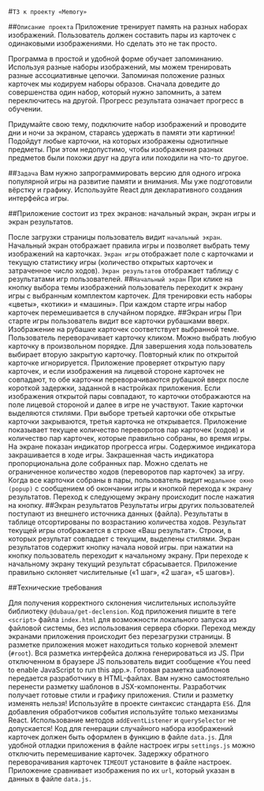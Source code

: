#`ТЗ к проекту «Memory»`

##`Описание проекта`
Приложение тренирует память на разных наборах изображений. Пользователь должен составить пары из карточек с одинаковыми изображениями. Но сделать это не так просто.

Программа в простой и удобной форме обучает запоминанию. Используя разные наборы изображений, мы можем тренировать разные ассоциативные цепочки. Запоминая положение разных карточек мы кодируем наборы образов. Сначала доведите до совершенства один набор, который нужно запомнить, а затем переключитесь на другой. Прогресс результата означает прогресс в обучении.

Придумайте свою тему, подключите набор изображений и проводите дни и ночи за экраном, стараясь удержать в памяти эти картинки! Подойдут любые карточки, на которых изображены однотипные предметы. При этом недопустимо, чтобы изображения разных предметов были похожи друг на друга или походили на что-то другое.


##`Задача`
Вам нужно запрограммировать версию для одного игрока популярной игры на развитие памяти и внимания. Мы уже подготовили вёрстку и графику. Используйте React для декларативного создания интерфейса игры.

##Приложение состоит из трех экранов: начальный экран, экран игры и экран результатов.

После загрузки страницы пользователь видит `начальный экран`. Начальный экран отображает правила игры и позволяет выбрать тему изображений на карточках.
`Экран игры` отображает поле с карточками и текущую статистику игры (количество открытых карточек и затраченное число ходов).
`Экран результатов` отображает таблицу с результатами игр пользователей.
##`Начальный экран`
При клике на кнопку выбора темы изображений пользователь переходит к экрану игры с выбранным комплектом карточек.
Для тренировки есть наборы «цветы», «котики» и «машины».
При каждом старте игры набор карточек перемешивается в случайном порядке.
##Экран игры
При старте игры пользователь видит все карточки рубашками вверх. Изображение на рубашке карточек соответствует выбранной теме.
Пользователь переворачивает карточку кликом.
Можно выбрать любую карточку в произвольном порядке. Для завершения хода пользователь выбирает вторую закрытую карточку. Повторный клик по открытой карточке игнорируется.
Приложение проверяет открытую пару карточек, и если изображения на лицевой стороне карточек не совпадают, то обе карточки переворачиваются рубашкой вверх после короткой задержки, заданной в настройках приложения.
Если изображения открытой пары совпадают, то карточки отображаются на поле лицевой стороной и далее в игре не участвуют. Такие карточки выделяются стилями.
При выборе третьей карточки обе открытые карточки закрываются, третья карточка не открывается.
Приложение показывает текущее количество переворотов пар карточек (ходов) и количество пар карточек, которые правильно собраны, во время игры.
На экране показан индикатор прогресса игры. Содержимое индикатора закрашивается в ходе игры. Закрашенная часть индикатора пропорциональна доле собранных пар.
Можно сделать не ограниченное количество ходов (переворотов пар карточек) за игру.
Когда все карточки собраны в пары, пользователь видит `модальное окно (popup)` с сообщением об окончании игры и кнопкой перехода к экрану результатов. Переход к следующему экрану происходит после нажатия на кнопку.
##Экран результатов
Результаты игры других пользователей поступают из внешнего источника данных (файла).
Результаты в таблице отсортированы по возрастанию количества ходов.
Результат текущей игры отображается в строке «Ваш результат».
Строки, в которых результат совпадает с текущим, выделены стилями.
Экран результатов содержит кнопку начала новой игры. при нажатии на кнопку пользователь переходит к начальному экрану.
При переходе к начальному экрану текущий результат сбрасывается.
Приложение правильно склоняет числительные («1 шаг», «2 шага», «5 шагов»).

##Технические требования

Для получения корректного склонения числительных используйте библиотеку `@dubaua/get-declension`.
Код приложения пишите в теге `<script>` файла `index.html` для возможности локального запуска из файловой системы, без использования сервера сборки.
Переход между экранами приложения происходит без перезагрузки страницы.
В разметке приложения может находиться только корневой элемент (`#root`). Вся разметка интерфейса должна генерироваться из JS.
При отключенном в браузере JS пользователь видит сообщение «You need to enable JavaScript to run this app.».
Готовая разметка шаблонов передается разработчику в HTML-файлах. Вам нужно самостоятельно перенести разметку шаблонов в JSX-компоненты.
Разработчик получает готовые стили и графику приложения.
Стили и разметку изменять нельзя!
Используйте в проекте синтаксис стандарта `ES6`.
Для добавления обработчиков события используйте только механизмы React. Использование методов `addEventListener` и `querySelector` не допускается!
Код для генерации случайного набора изображений карточек должен быть оформлен в функцию в файле `data.js`.
Для удобной отладки приложения в файле настроек игры `settings.js` можно отключить перемешивание карточек.
Задержку обратного переворачивания карточек `TIMEOUT` установите в файле настроек.
Приложение сравнивает изображения по их `url`, который указан в данных в файле `data.js.`
